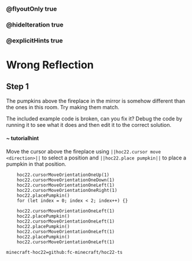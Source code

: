 ### @flyoutOnly true
### @hideIteration true
### @explicitHints true


# Wrong Reflection

## Step 1
The pumpkins above the fireplace in the mirror is somehow different than the ones in this room. Try making them match.

The included example code is broken, can you fix it? Debug the code by running it to see what it does and then edit it to the correct solution.

#### ~ tutorialhint  
Move the cursor above the fireplace using ``||hoc22.cursor move <direction>||`` to select a position and ``||hoc22.place pumpkin||`` to place a pumpkin in that position.

```ghost
    hoc22.cursorMoveOrientationOneUp(1)
    hoc22.cursorMoveOrientationOneDown(1)
    hoc22.cursorMoveOrientationOneLeft(1)
    hoc22.cursorMoveOrientationOneRight(1)
    hoc22.placePumpkin()
    for (let index = 0; index < 2; index++) {}

```
```template
    hoc22.cursorMoveOrientationOneLeft(1)
    hoc22.placePumpkin()
    hoc22.cursorMoveOrientationOneLeft(1)
    hoc22.placePumpkin()
    hoc22.cursorMoveOrientationOneLeft(1)
    hoc22.placePumpkin()
    hoc22.cursorMoveOrientationOneLeft(1)
```

```package
minecraft-hoc22=github:fc-minecraft/hoc22-ts
```